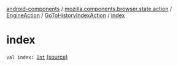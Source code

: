[android-components](../../../index.md) / [mozilla.components.browser.state.action](../../index.md) / [EngineAction](../index.md) / [GoToHistoryIndexAction](index.md) / [index](./--index--.md)

# index

`val index: `[`Int`](https://kotlinlang.org/api/latest/jvm/stdlib/kotlin/-int/index.html) [(source)](https://github.com/mozilla-mobile/android-components/blob/master/components/browser/state/src/main/java/mozilla/components/browser/state/action/BrowserAction.kt#L494)